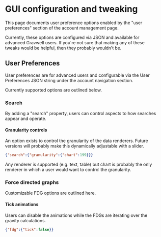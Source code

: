 # GUI configuration and tweaking

This page documents user preference options enabled by the "user preferences" section of the account management page.

Currently, these options are configured via JSON and available for advanced Gravwell users. If you're not sure that making any of these tweaks would be helpful, then they probably wouldn't be.


## User Preferences

User preferences are for advanced users and configurable via the User Preferences JSON string under the account navigation section.

Currently supported options are outlined below.

### Search

By adding a "search" property, users can control aspects to how searches appear and operate.


#### Granularity controls

An option exists to control the granularity of the data renderers. Future versions will probably make this dynamically adjustable with a slider.

```json
{"search":{"granularity":{"chart":199}}}
```

Any renderer is supported (e.g. text, table) but chart is probably the only renderer in which a user would want to control the granularity.

### Force directed graphs

Customizable FDG options are outlined here.

#### Tick animations

Users can disable the animations while the FDGs are iterating over the gravity calculations.

```json
{"fdg":{"tick":false}}
```
